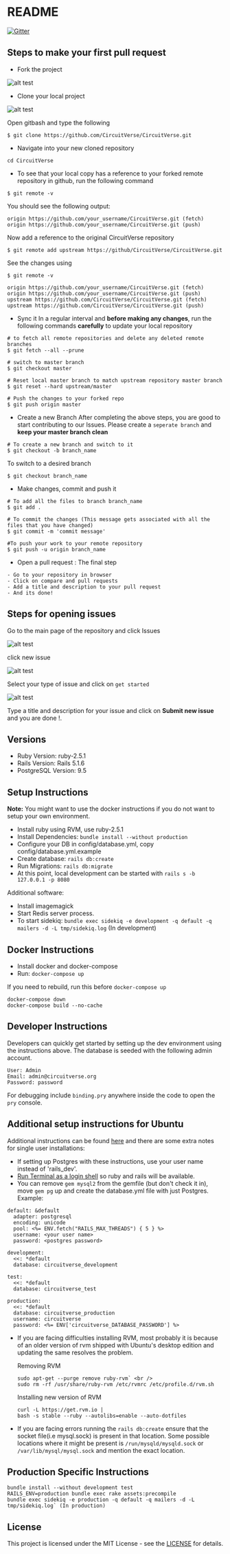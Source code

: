 # README

[![Gitter](https://badges.gitter.im/CircuitVerse/community.svg)](https://gitter.im/CircuitVerse/community?utm_source=badge&utm_medium=badge&utm_campaign=pr-badge)

## Steps to make your first pull request
- Fork the project

![alt test](https://help.github.com/assets/images/help/repository/fork_button.jpg)

- Clone your local project

![alt test](https://help.github.com/assets/images/help/repository/https-url-clone.png)

Open gitbash and type the following
```
$ git clone https://github.com/CircuitVerse/CircuitVerse.git
```
- Navigate into your new cloned repository
```
cd CircuitVerse
```
- To see that your local copy has a reference to your forked remote repository in github, run the following command
```
$ git remote -v
```
You should see the following output:
```
origin https://github.com/your_username/CircuitVerse.git (fetch)
origin https://github.com/your_username/CircuitVerse.git (push)
```
Now add a reference to the original CircuitVerse repository
```
$ git remote add upstream https://github/CircuitVerse/CircuitVerse.git
```
See the changes using
```
$ git remote -v
```
```
origin https://github.com/your_username/CircuitVerse.git (fetch)
origin https://github.com/your_username/CircuitVerse.git (push)
upstream https://github.com/CircuitVerse/CircuitVerse.git (fetch)
upstream https://github.com/CircuitVerse/CircuitVerse.git (push)
```
- Sync it
In a regular interval and **before making any changes**, run the following commands **carefully** to update your local repository
```
# to fetch all remote repositories and delete any deleted remote branches
$ git fetch --all --prune

# switch to master branch
$ git checkout master

# Reset local master branch to match upstream repository master branch
$ git reset --hard upstream/master

# Push the changes to your forked repo
$ git push origin master
```
- Create a new Branch
After completing the above steps, you are good to start contributing to our Issues. Please create a ```seperate branch``` and **keep your master branch clean**
```
# To create a new branch and switch to it
$ git checkout -b branch_name
```
To switch to a desired branch
```
$ git checkout branch_name
```
- Make changes, commit and push it 
```
# To add all the files to branch branch_name
$ git add .

# To commit the changes (This message gets associated with all the files that you have changed)
$ git commit -m 'commit message'

#To push your work to your remote repository
$ git push -u origin branch_name
```
- Open a pull request : The final step 
```
- Go to your repository in browser
- Click on compare and pull requests
- Add a title and description to your pull request
- And its done!
```

## Steps for opening issues
Go to the main page of the repository and click Issues

![alt test](https://help.github.com/assets/images/help/repository/repo-tabs-issues.png)

click new issue

![alt test](https://help.github.com/assets/images/help/issues/new_issues_button.png)

Select your type of issue and click on ```get started```

![alt test](https://help.github.com/assets/images/help/issues/issue_template_get_started_button.png)

Type a title and description for your issue and click on **Submit new issue** and you are done !.

## Versions
- Ruby Version: ruby-2.5.1
- Rails Version: Rails 5.1.6
- PostgreSQL Version: 9.5

## Setup Instructions

**Note:** You might want to use the docker instructions if you do not want to setup your own environment. 

* Install ruby using RVM, use ruby-2.5.1
* Install Dependencies: `bundle install --without production`
* Configure your DB in config/database.yml, copy config/database.yml.example
* Create database: `rails db:create`
* Run Migrations: `rails db:migrate`
* At this point, local development can be started with ```rails s -b 127.0.0.1 -p 8080```

Additional software:
* Install imagemagick
* Start Redis server process.
* To start sidekiq: `bundle exec sidekiq -e development -q default -q mailers -d -L tmp/sidekiq.log` (In development)

## Docker Instructions

* Install docker and docker-compose
* Run: `docker-compose up`

If you need to rebuild, run this before `docker-compose up`
```
docker-compose down 
docker-compose build --no-cache
```

## Developer Instructions
Developers can quickly get started by setting up the dev environment using the instructions above. The database is seeded with the following admin account. 
```
User: Admin
Email: admin@circuitverse.org
Password: password
```

For debugging include `binding.pry` anywhere inside the code to open the `pry` console.

## Additional setup instructions for Ubuntu
Additional instructions can be found [here](https://www.howtoforge.com/tutorial/ubuntu-ruby-on-rails/) and there are some extra notes for single user installations:
- If setting up Postgres with these instructions, use your user name instead of 'rails_dev'.
- [Run Terminal as a login shell](https://rvm.io/integration/gnome-terminal/) so ruby and rails will be available.
- You can remove `gem mysql2` from the gemfile (but don't check it in), move `gem pg` up and create the database.yml file with just Postgres. Example:
```
default: &default
  adapter: postgresql
  encoding: unicode
  pool: <%= ENV.fetch("RAILS_MAX_THREADS") { 5 } %>
  username: <your user name>
  password: <postgres password>

development:
  <<: *default
  database: circuitverse_development

test:
  <<: *default
  database: circuitverse_test

production:
  <<: *default
  database: circuitverse_production
  username: circuitverse
  password: <%= ENV['circuitverse_DATABASE_PASSWORD'] %>
```

- If you are facing difficulties installing RVM, most probably it is because of an older version of rvm shipped with Ubuntu's desktop edition and updating the same resolves the problem.

  Removing RVM
  ```  
  sudo apt-get --purge remove ruby-rvm` <br /> 
  sudo rm -rf /usr/share/ruby-rvm /etc/rvmrc /etc/profile.d/rvm.sh
  ```
  Installing new version of RVM
  ```
  curl -L https://get.rvm.io | 
  bash -s stable --ruby --autolibs=enable --auto-dotfiles
  ```
- If you are facing errors running the `rails db:create` ensure that the socket file(i.e mysql.sock) is present in that location.   Some possible locations where it might be present is `/run/mysqld/mysqld.sock`  or `/var/lib/mysql/mysql.sock` and mention the exact location.


## Production Specific Instructions

```
bundle install --without development test
RAILS_ENV=production bundle exec rake assets:precompile
bundle exec sidekiq -e production -q default -q mailers -d -L tmp/sidekiq.log` (In production)
```

## License

This project is licensed under the MIT License - see the [LICENSE](LICENSE) for details.
